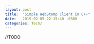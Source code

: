 ```yaml
---
layout: post
title:  "Simple WebStomp Client in C++"
date:   2019-02-05 22:15:40 -0800
categories: Tech/
---
```


//TODO
